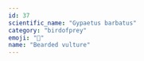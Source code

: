 ```yaml
---
id: 37
scientific_name: "Gypaetus barbatus"
category: "birdofprey"
emoji: "🦅"
name: "Bearded vulture"
---
```

